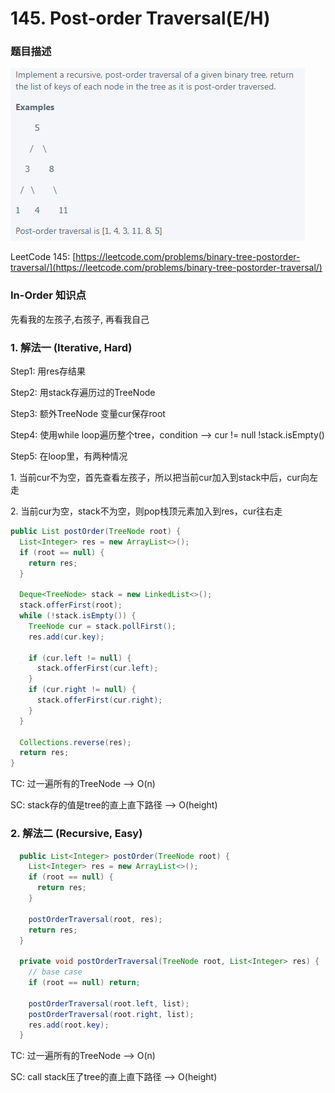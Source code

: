 # 145. Post-order Traversal(E/H)

### 题目描述

![](<../../.gitbook/assets/image (32) (1) (1) (1) (1) (1).png>)

LeetCode 145: [https://leetcode.com/problems/binary-tree-postorder-traversal/](https://leetcode.com/problems/binary-tree-postorder-traversal/)

### In-Order 知识点

先看我的左孩子,右孩子, 再看我自己

### 1.  解法一 (Iterative, Hard)

Step1: 用res存结果

Step2: 用stack存遍历过的TreeNode

Step3: 额外TreeNode 变量cur保存root

Step4: 使用while loop遍历整个tree，condition --> cur != null !stack.isEmpty()

Step5: 在loop里，有两种情况

&#x20;           1\. 当前cur不为空，首先查看左孩子，所以把当前cur加入到stack中后，cur向左走

&#x20;           2\. 当前cur为空，stack不为空，则pop栈顶元素加入到res，cur往右走

```java
public List postOrder(TreeNode root) { 
  List<Integer> res = new ArrayList<>();
  if (root == null) {
    return res;
  }

  Deque<TreeNode> stack = new LinkedList<>();
  stack.offerFirst(root);
  while (!stack.isEmpty()) {
    TreeNode cur = stack.pollFirst();
    res.add(cur.key);

    if (cur.left != null) {
      stack.offerFirst(cur.left);
    }
    if (cur.right != null) {
      stack.offerFirst(cur.right);
    }
  }

  Collections.reverse(res);
  return res;
}
```

TC: 过一遍所有的TreeNode --> O(n)

SC: stack存的值是tree的直上直下路径 --> O(height)

### 2. 解法二 (Recursive, Easy)

```java
  public List<Integer> postOrder(TreeNode root) {
    List<Integer> res = new ArrayList<>();
    if (root == null) {
      return res;
    }

    postOrderTraversal(root, res);
    return res;
  }

  private void postOrderTraversal(TreeNode root, List<Integer> res) {
    // base case
    if (root == null) return;

    postOrderTraversal(root.left, list);
    postOrderTraversal(root.right, list);
    res.add(root.key);
  }
```

TC: 过一遍所有的TreeNode --> O(n)

SC: call stack压了tree的直上直下路径 --> O(height)
